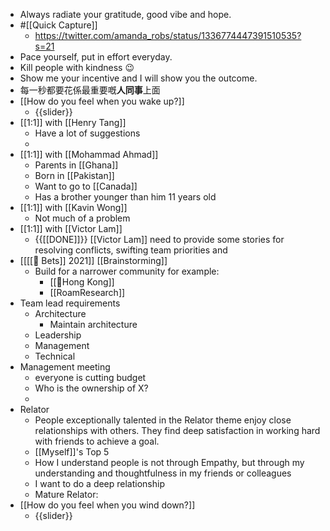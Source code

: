 - Always radiate your gratitude, good vibe and hope.
- #[[Quick Capture]]
    - https://twitter.com/amanda_robs/status/1336774447391510535?s=21
- Pace yourself, put in effort everyday.
- Kill people with kindness 😉
- Show me your incentive and I will show you the outcome.
- 每一秒都要花係最重要嘅**人同事**上面
- [[How do you feel when you wake up?]]
    - {{slider}}
- [[1:1]] with [[Henry Tang]]
    - Have a lot of suggestions 
    - 
- [[1:1]] with [[Mohammad Ahmad]]
    - Parents in [[Ghana]]
    - Born in [[Pakistan]]
    - Want to go to [[Canada]]
    - Has a brother younger than him 11 years old
- [[1:1]] with [[Kavin Wong]]
    - Not much of a problem
- [[1:1]] with [[Victor Lam]]
    - {{[[DONE]]}}  [[Victor Lam]] need to provide some stories for resolving conflicts, swifting team priorities and 
- [[[[🔮 Bets]] 2021]] [[Brainstorming]] 
    - Build for a narrower community for example:
        - [[🏴Hong Kong]]
        - [[RoamResearch]]
- Team lead requirements
    - Architecture
        - Maintain architecture 
    - Leadership
    - Management
    - Technical
- Management meeting
    - everyone is cutting budget
    - Who is the ownership of X?
    - 
- Relator
    - People exceptionally talented in the Relator theme enjoy close relationships with others. They find deep satisfaction in working hard with friends to achieve a goal.
    - [[Myself]]'s Top 5
    - How I understand people is not through Empathy, but through my understanding and thoughtfulness in my friends or colleagues
    - I want to do a deep relationship
    - Mature Relator: 
- [[How do you feel when you wind down?]]
    - {{slider}}
